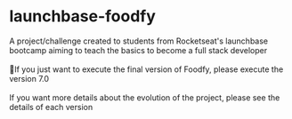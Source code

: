 # launchbase-foodfy
A project/challenge created to students from Rocketseat's launchbase bootcamp aiming to teach the basics to become a full stack developer
<br></br>
:triangular_flag_on_post:If you just want to execute the final version of Foodfy, please execute the version 7.0
<br></br>
If you want more details about the evolution of the project, please see the details of each version
